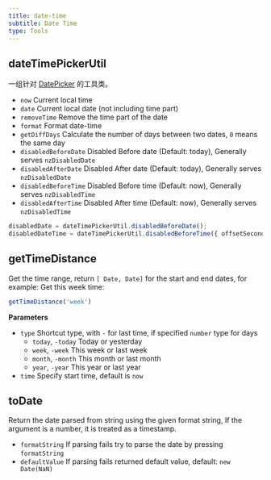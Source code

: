 ```yaml
---
title: date-time
subtitle: Date Time
type: Tools
---
```


## dateTimePickerUtil

一组针对 [DatePicker](https://ng.ant.design/components/date-picker/en) 的工具类。

- `now` Current local time
- `date` Current local date (not including time part)
- `removeTime` Remove the time part of the date
- `format` Format date-time
- `getDiffDays` Calculate the number of days between two dates, `0` means the same day
- `disabledBeforeDate` Disabled Before date (Default: today), Generally serves `nzDisabledDate`
- `disabledAfterDate` Disabled After date (Default: today), Generally serves `nzDisabledDate`
- `disabledBeforeTime` Disabled Before time (Default: now), Generally serves `nzDisabledTime`
- `disabledAfterTime` Disabled After time (Default: now), Generally serves `nzDisabledTime`

```ts
disabledDate = dateTimePickerUtil.disabledBeforeDate();
disabledDateTime = dateTimePickerUtil.disabledBeforeTime({ offsetSeconds: 60 * 5 });
```

## getTimeDistance

Get the time range, return `[ Date, Date]` for the start and end dates, for example: Get this week time:

```ts
getTimeDistance('week')
```

**Parameters**

- `type` Shortcut type, with `-` for last time, if specified `number` type for days
  - `today`, `-today` Today or yesterday
  - `week`, `-week` This week or last week
  - `month`, `-month` This month or last month
  - `year`, `-year` This year or last year
- `time` Specify start time, default is `now`

## toDate

Return the date parsed from string using the given format string, If the argument is a number, it is treated as a timestamp.

* `formatString` If parsing fails try to parse the date by pressing `formatString`
* `defaultValue` If parsing fails returned default value, default: `new Date(NaN)`
